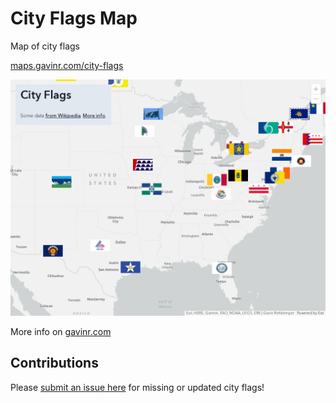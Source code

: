 # City Flags Map

Map of city flags

[maps.gavinr.com/city-flags](https://maps.gavinr.com/city-flags)

[![City Flags Map Screenshot](https://github.com/gavinr/city-flags-map/blob/gh-pages/screenshot.png)](https://maps.gavinr.com/city-flags)

More info on [gavinr.com](https://gavinr.com/maps/city-flags)

## Contributions

Please [submit an issue here](https://github.com/gavinr/city-flags-map/issues/new/choose) for missing or updated city flags!
